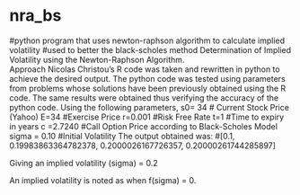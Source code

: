 # nra_bs
#python program that uses newton-raphson algorithm to calculate implied volatility 
#used to better the black-scholes method
Determination of Implied Volatility using the Newton-Raphson Algorithm.  
Approach
Nicolas Christou’s R code was taken and rewritten in python to achieve the desired output. The python code was tested using parameters from problems whose solutions have been previously obtained using the R code. The same results were obtained thus verifying the accuracy of the python code. 
Using the following parameters, 
s0= 34 # Current Stock Price (Yahoo)
E=34  #Exercise Price
r=0.001  #Risk Free Rate
t=1 #Time to expiry in years
c =2.7240   #Call Option Price according to Black-Scholes Model
sigma = 0.10 #Initial Volatility
The output obtained was:
#[0.1, 0.19983863364782378, 0.2000026167726357, 0.20000261744285897]

Giving an implied volatility (sigma) = 0.2

An implied volatility is noted as when f(sigma) = 0.

